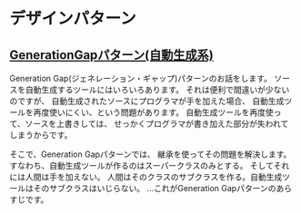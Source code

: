 # デザインパターン

## [GenerationGapパターン(自動生成系)](https://www.hyuki.com/dp/dpinfo.html#GenerationGap)
Generation Gap(ジェネレーション・ギャップ)パターンのお話をします。
ソースを自動生成するツールにはいろいろあります。 それは便利で間違いが少ないのですが、 自動生成されたソースにプログラマが手を加えた場合、 自動生成ツールを再度使いにくい、という問題があります。 自動生成ツールを再度使って、ソースを上書きしては、 せっかくプログラマが書き加えた部分が失われてしまうからです。

そこで、Generation Gapパターンでは、 継承を使ってその問題を解決します。 すなわち、自動生成ツールが作るのはスーパークラスのみとする。 そしてそれには人間は手を加えない。 人間はそのクラスのサブクラスを作る。自動生成ツールはそのサブクラスはいじらない。 …これがGeneration Gapパターンのあらすじです。